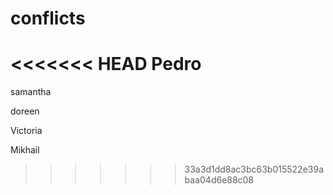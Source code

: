 # conflicts
<<<<<<< HEAD
Pedro
=======


samantha

doreen

Victoria






























































































Mikhail
>>>>>>> 33a3d1dd8ac3bc63b015522e39abaa04d6e88c08
